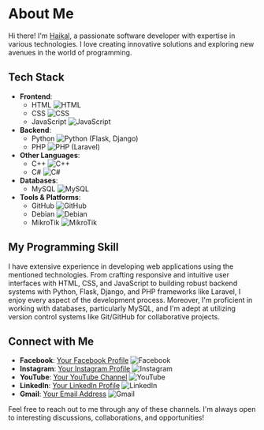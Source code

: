 # About Me

Hi there! I'm [Haikal](https://www.linkedin.com/in/yourprofile), a passionate software developer with expertise in various technologies. I love creating innovative solutions and exploring new avenues in the world of programming. 

## Tech Stack

- **Frontend**: 
  - HTML ![HTML](https://img.icons8.com/color/48/000000/html-5.png)
  - CSS ![CSS](https://img.icons8.com/color/48/000000/css3.png)
  - JavaScript ![JavaScript](https://img.icons8.com/color/48/000000/javascript.png)
- **Backend**: 
  - Python ![Python](https://img.icons8.com/color/48/000000/python.png) (Flask, Django)
  - PHP ![PHP](https://img.icons8.com/offices/30/000000/php-logo.png) (Laravel)
- **Other Languages**: 
  - C++ ![C++](https://img.icons8.com/color/48/000000/c-plus-plus-logo.png)
  - C# ![C#](https://img.icons8.com/color/48/000000/c-sharp-logo.png)
- **Databases**: 
  - MySQL ![MySQL](https://img.icons8.com/ios/50/000000/mysql-logo.png)
- **Tools & Platforms**: 
  - GitHub ![GitHub](https://img.icons8.com/fluent/48/000000/github.png)
  - Debian ![Debian](https://img.icons8.com/color/48/000000/debian.png)
  - MikroTik ![MikroTik](https://img.icons8.com/color/48/000000/mikrotik.png)

## My Programming Skill

I have extensive experience in developing web applications using the mentioned technologies. From crafting responsive and intuitive user interfaces with HTML, CSS, and JavaScript to building robust backend systems with Python, Flask, Django, and PHP frameworks like Laravel, I enjoy every aspect of the development process. Moreover, I'm proficient in working with databases, particularly MySQL, and I'm adept at utilizing version control systems like Git/GitHub for collaborative projects.

## Connect with Me

- **Facebook**: [Your Facebook Profile](https://www.facebook.com/yourusername) ![Facebook](https://img.icons8.com/color/48/000000/facebook.png)
- **Instagram**: [Your Instagram Profile](https://www.instagram.com/yourusername) ![Instagram](https://img.icons8.com/color/48/000000/instagram-new.png)
- **YouTube**: [Your YouTube Channel](https://www.youtube.com/yourchannel) ![YouTube](https://img.icons8.com/color/48/000000/youtube-play.png)
- **LinkedIn**: [Your LinkedIn Profile](https://www.linkedin.com/in/yourprofile) ![LinkedIn](https://img.icons8.com/color/48/000000/linkedin.png)
- **Gmail**: [Your Email Address](mailto:youremail@gmail.com) ![Gmail](https://img.icons8.com/color/48/000000/gmail.png)

Feel free to reach out to me through any of these channels. I'm always open to interesting discussions, collaborations, and opportunities!
